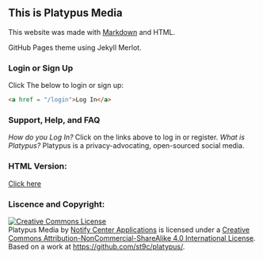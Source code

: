 ## This is Platypus Media

This website was made with [Markdown](https://markdownguide.org) and HTML.

GitHub Pages theme using Jekyll Merlot.

### Login or Sign Up

Click The below to login or sign up:
```HTML
<a href = "/login">Log In</a>
```

### Support, Help, and FAQ
_How do you Log In?_
Click on the links above to log in or register.
_What is Platypus?_
Platypus is a privacy-advocating, open-sourced social media.

### HTML Version: 
[Click here](platypus/cdn/plt-html.html)

### Liscence and Copyright:

<a rel="license" href="http://creativecommons.org/licenses/by-nc-sa/4.0/"><img alt="Creative Commons License" style="border-width:0" src="https://i.creativecommons.org/l/by-nc-sa/4.0/88x31.png" /></a><br /><span xmlns:dct="http://purl.org/dc/terms/" property="dct:title">Platypus Media</span> by <a xmlns:cc="http://creativecommons.org/ns#" href="https://notifycenter-apps.glitch.me/" property="cc:attributionName" rel="cc:attributionURL">Notify Center Applications</a> is licensed under a <a rel="license" href="http://creativecommons.org/licenses/by-nc-sa/4.0/">Creative Commons Attribution-NonCommercial-ShareAlike 4.0 International License</a>.<br />Based on a work at <a xmlns:dct="http://purl.org/dc/terms/" href="https://github.com/st9c/platypus/" rel="dct:source">https://github.com/st9c/platypus/</a>.
